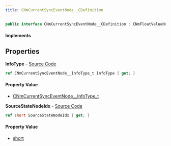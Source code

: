 ```yaml
---
title: CNmCurrentSyncEventNode__CDefinition
---
```


```csharp
public interface CNmCurrentSyncEventNode__CDefinition : CNmFloatValueNode__CDefinition, CNmValueNode__CDefinition, CNmGraphNode__CDefinition, ISchemaClass<CNmGraphNode__CDefinition>, ISchemaClass<CNmValueNode__CDefinition>, ISchemaClass<CNmFloatValueNode__CDefinition>, ISchemaClass<CNmCurrentSyncEventNode__CDefinition>, ISchemaField, ISchemaClass, INativeHandle
```

#### Implements

## Properties

**InfoType** - [Source Code](https://github.com/swiftly-solution/swiftlys2/blob/main/managed/src/SwiftlyS2.Generated/Schemas/Interfaces/CNmCurrentSyncEventNode__CDefinition.cs#L18)

```csharp
ref CNmCurrentSyncEventNode__InfoType_t InfoType { get; }
```

#### Property Value

- [CNmCurrentSyncEventNode__InfoType_t](/docs/api/shared/schemadefinitions/cnmcurrentsynceventnode__infotype_t)

**SourceStateNodeIdx** - [Source Code](https://github.com/swiftly-solution/swiftlys2/blob/main/managed/src/SwiftlyS2.Generated/Schemas/Interfaces/CNmCurrentSyncEventNode__CDefinition.cs#L16)

```csharp
ref short SourceStateNodeIdx { get; }
```

#### Property Value

- [short](https://learn.microsoft.com/dotnet/api/system.int16)

